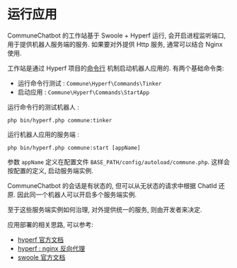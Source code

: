 # 运行应用

CommuneChatbot 的工作站基于 Swoole + Hyperf 运行, 会开启进程监听端口,
用于提供机器人服务端的服务. 如果要对外提供 Http 服务, 通常可以结合 Nginx 使用.

工作站是通过 Hyperf 项目的[命令行](https://doc.hyperf.io/#/zh-cn/command) 机制启动机器人应用的.
有两个基础命令类:

- 运行命令行测试 : ```Commune\Hyperf\Commands\Tinker```
- 启动应用 : ```Commune\Hyperf\Commands\StartApp```

运行命令行的测试机器人 :

    php bin/hyperf.php commune:tinker

运行机器人应用的服务端 :

    php bin/hyperf.php commune:start [appName]

参数 ```appName``` 定义在配置文件 ```BASE_PATH/config/autoload/commune.php```.
这样会按配置的定义, 启动服务端实例.

CommuneChatbot 的会话是有状态的, 但可以从无状态的请求中根据 ChatId 还原.
因此同一个机器人可以开启多个服务端实例.

至于这些服务端实例如何治理, 对外提供统一的服务, 则由开发者来决定.

应用部署的相关思路, 可以参考:

- [hyperf 官方文档](https://doc.hyperf.io/)
- [hyperf : nginx 反向代理](https://doc.hyperf.io/#/zh-cn/tutorial/nginx)
- [swoole 官方文档](https://wiki.swoole.com/)
